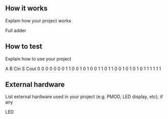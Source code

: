 <!---

This file is used to generate your project datasheet. Please fill in the information below and delete any unused
sections.

You can also include images in this folder and reference them in the markdown. Each image must be less than
512 kb in size, and the combined size of all images must be less than 1 MB.
-->

## How it works

Explain how your project works

Full adder

## How to test

Explain how to use your project

A   B   Cin S   Cout
0   0   0   0   0
0   0   1   1   0
0   1   0   1   0
0   1   1   0   1
1   0   0   1   0
1   0   1   0   1
1   1   1   1   1

## External hardware

List external hardware used in your project (e.g. PMOD, LED display, etc), if any

LED